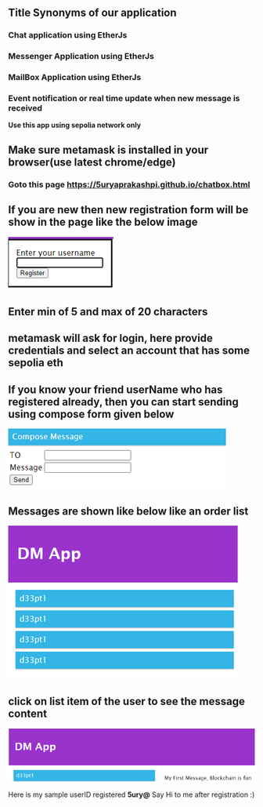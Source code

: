 ## Title Synonyms of our application
### Chat application using EtherJs
### Messenger Application using EtherJs
### MailBox Application using EtherJs
### Event notification or real time update when new message is received


**Use this app using sepolia network only**
## Make sure metamask is installed in your browser(use latest chrome/edge)
### Goto this page https://5uryaprakashpi.github.io/chatbox.html
## If you are new then new registration form will be show in the page like the below image
![alt](https://github.com/5uryaprakashPi/5uryaprakashPi.github.io/blob/main/register.png)
## Enter min of 5 and max of 20 characters
## metamask will ask for login, here provide credentials and select an account that has some sepolia eth
## If you know your friend userName who has registered already, then you can start sending using compose form given below
![alt](https://github.com/5uryaprakashPi/5uryaprakashPi.github.io/blob/main/compose.png)
## Messages are shown like below like an order list
![alt](https://github.com/5uryaprakashPi/5uryaprakashPi.github.io/blob/main/messeges.png)
## click on list item of the user to see the message content
![alt](https://github.com/5uryaprakashPi/5uryaprakashPi.github.io/blob/main/clickToSeeMessage.png)


Here is my sample userID registered **5ury@** Say Hi to me after registration :)
